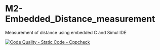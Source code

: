 # M2-Embedded_Distance_measurement
Measurement of distance using embedded C and Simul IDE

[![Code Quality - Static Code - Cppcheck](https://github.com/ReganJon/M2-Embedded_Distance_measurement/actions/workflows/Cpp.yml/badge.svg?branch=main)](https://github.com/ReganJon/M2-Embedded_Distance_measurement/actions/workflows/Cpp.yml)
